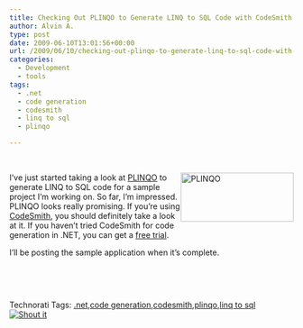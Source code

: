 ```yaml
---
title: Checking Out PLINQO to Generate LINQ to SQL Code with CodeSmith
author: Alvin A.
type: post
date: 2009-06-10T13:01:56+00:00
url: /2009/06/10/checking-out-plinqo-to-generate-linq-to-sql-code-with-codesmith/
categories:
  - Development
  - tools
tags:
  - .net
  - code generation
  - codesmith
  - linq to sql
  - plinqo

---
```

&#160;

[<img loading="lazy" decoding="async" style="border-bottom: 0px; border-left: 0px; display: inline; margin-left: 0px; border-top: 0px; margin-right: 0px; border-right: 0px" title="PLINQO" border="0" alt="PLINQO" align="right" src="/wp-content/uploads/image10.png" width="200" height="87" />][1]I’ve just started taking a look at [PLINQO][1] to generate LINQ to SQL code for a sample project I’m working on. So far, I’m impressed. PLINQO looks really promising. If you’re using [CodeSmith][2], you should definitely take a look at it. If you haven’t tried CodeSmith for code generation in .NET, you can get a [free trial][3].

I’ll be posting the sample application when it’s complete. 

&#160;

<div style="padding-bottom: 0px; margin: 0px; padding-left: 0px; padding-right: 0px; display: inline; float: none; padding-top: 0px" id="scid:C16BAC14-9A3D-4c50-9394-FBFEF7A93539:c8bb86f1-8138-45f6-9b10-eb123b922f52" class="wlWriterSmartContent">
  <!--dotnetkickit-->
</div>

&#160;

<div style="padding-bottom: 0px; margin: 0px; padding-left: 0px; padding-right: 0px; display: inline; float: none; padding-top: 0px" id="scid:0767317B-992E-4b12-91E0-4F059A8CECA8:04fd4580-95a9-4bfb-bf52-d3a2836180c5" class="wlWriterSmartContent">
  Technorati Tags: <a href="http://technorati.com/tags/.net" rel="tag">.net</a>,<a href="http://technorati.com/tags/code+generation" rel="tag">code generation</a>,<a href="http://technorati.com/tags/codesmith" rel="tag">codesmith</a>,<a href="http://technorati.com/tags/plinqo" rel="tag">plinqo</a>,<a href="http://technorati.com/tags/linq+to+sql" rel="tag">linq to sql</a>
</div>

<div class="wlWriterHeaderFooter" style="margin:0px; padding:0px 0px 0px 0px;">
  <div class="shoutIt">
    <a rev="vote-for" href="http://dotnetshoutout.com/Submit?url=http%3a%2f%2fwww.alvinashcraft.com%2f2009%2f06%2f10%2fchecking-out-plinqo-to-generate-linq-to-sql-code-with-codesmith%2f&title=Checking+Out+PLINQO+to+Generate+LINQ+to+SQL+Code+with+CodeSmith"><img decoding="async" alt="Shout it" src="http://dotnetshoutout.com/image.axd?url=https://morningdew-bpc6g3a0fgaxdxcu.eastus2-01.azurewebsites.net/2009/06/10/checking-out-plinqo-to-generate-linq-to-sql-code-with-codesmith/" style="border:0px" /></a>
  </div>
</div>

 [1]: http://plinqo.com/
 [2]: http://www.codesmithtools.com/
 [3]: http://www.codesmithtools.com/requesttrial/18